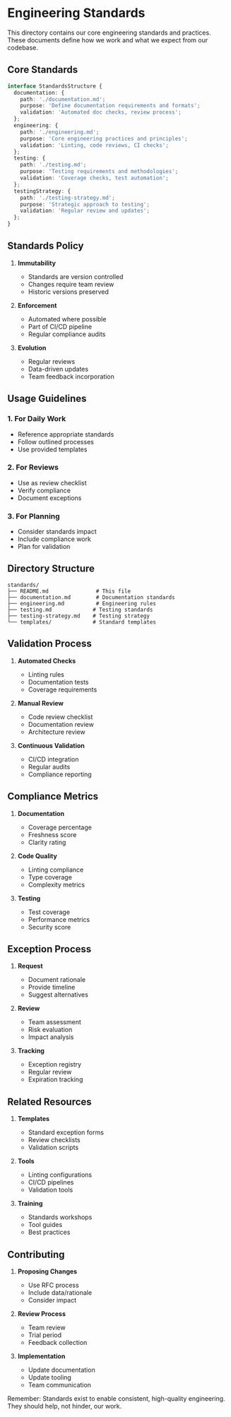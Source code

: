 # Engineering Standards

This directory contains our core engineering standards and practices. These documents define how we work and what we expect from our codebase.

## Core Standards

```typescript
interface StandardsStructure {
  documentation: {
    path: './documentation.md';
    purpose: 'Define documentation requirements and formats';
    validation: 'Automated doc checks, review process';
  };
  engineering: {
    path: './engineering.md';
    purpose: 'Core engineering practices and principles';
    validation: 'Linting, code reviews, CI checks';
  };
  testing: {
    path: './testing.md';
    purpose: 'Testing requirements and methodologies';
    validation: 'Coverage checks, test automation';
  };
  testingStrategy: {
    path: './testing-strategy.md';
    purpose: 'Strategic approach to testing';
    validation: 'Regular review and updates';
  };
}
```

## Standards Policy

1. **Immutability**
   - Standards are version controlled
   - Changes require team review
   - Historic versions preserved

2. **Enforcement**
   - Automated where possible
   - Part of CI/CD pipeline
   - Regular compliance audits

3. **Evolution**
   - Regular reviews
   - Data-driven updates
   - Team feedback incorporation

## Usage Guidelines

### 1. For Daily Work
- Reference appropriate standards
- Follow outlined processes
- Use provided templates

### 2. For Reviews
- Use as review checklist
- Verify compliance
- Document exceptions

### 3. For Planning
- Consider standards impact
- Include compliance work
- Plan for validation

## Directory Structure

```
standards/
├── README.md               # This file
├── documentation.md        # Documentation standards
├── engineering.md          # Engineering rules
├── testing.md             # Testing standards
├── testing-strategy.md    # Testing strategy
└── templates/             # Standard templates
```

## Validation Process

1. **Automated Checks**
   - Linting rules
   - Documentation tests
   - Coverage requirements

2. **Manual Review**
   - Code review checklist
   - Documentation review
   - Architecture review

3. **Continuous Validation**
   - CI/CD integration
   - Regular audits
   - Compliance reporting

## Compliance Metrics

1. **Documentation**
   - Coverage percentage
   - Freshness score
   - Clarity rating

2. **Code Quality**
   - Linting compliance
   - Type coverage
   - Complexity metrics

3. **Testing**
   - Test coverage
   - Performance metrics
   - Security score

## Exception Process

1. **Request**
   - Document rationale
   - Provide timeline
   - Suggest alternatives

2. **Review**
   - Team assessment
   - Risk evaluation
   - Impact analysis

3. **Tracking**
   - Exception registry
   - Regular review
   - Expiration tracking

## Related Resources

1. **Templates**
   - Standard exception forms
   - Review checklists
   - Validation scripts

2. **Tools**
   - Linting configurations
   - CI/CD pipelines
   - Validation tools

3. **Training**
   - Standards workshops
   - Tool guides
   - Best practices

## Contributing

1. **Proposing Changes**
   - Use RFC process
   - Include data/rationale
   - Consider impact

2. **Review Process**
   - Team review
   - Trial period
   - Feedback collection

3. **Implementation**
   - Update documentation
   - Update tooling
   - Team communication

Remember: Standards exist to enable consistent, high-quality engineering. They should help, not hinder, our work.
